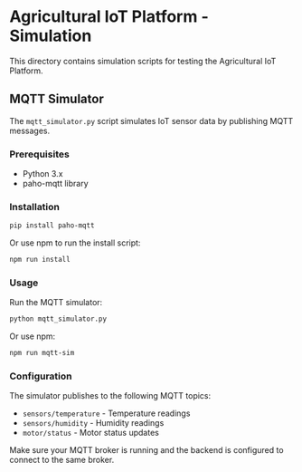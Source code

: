 # Agricultural IoT Platform - Simulation

This directory contains simulation scripts for testing the Agricultural IoT Platform.

## MQTT Simulator

The `mqtt_simulator.py` script simulates IoT sensor data by publishing MQTT messages.

### Prerequisites

- Python 3.x
- paho-mqtt library

### Installation

```bash
pip install paho-mqtt
```

Or use npm to run the install script:
```bash
npm run install
```

### Usage

Run the MQTT simulator:
```bash
python mqtt_simulator.py
```

Or use npm:
```bash
npm run mqtt-sim
```

### Configuration

The simulator publishes to the following MQTT topics:
- `sensors/temperature` - Temperature readings
- `sensors/humidity` - Humidity readings
- `motor/status` - Motor status updates

Make sure your MQTT broker is running and the backend is configured to connect to the same broker.
